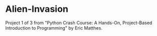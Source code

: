 # Alien-Invasion
Project 1 of 3 from "Python Crash Course: A Hands-On, Project-Based Introduction to Programming" by Eric Matthes.
